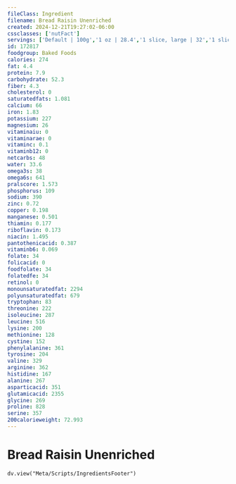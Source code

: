 ```yaml
---
fileClass: Ingredient
filename: Bread Raisin Unenriched
created: 2024-12-21T19:27:02-06:00
cssclasses: ['nutFact']
servings: ['Default | 100g','1 oz | 28.4','1 slice, large | 32','1 slice | 26','1 slice, thin | 23']
id: 172817
foodgroup: Baked Foods
calories: 274
fat: 4.4
protein: 7.9
carbohydrate: 52.3
fiber: 4.3
cholesterol: 0
saturatedfats: 1.081
calcium: 66
iron: 1.83
potassium: 227
magnesium: 26
vitaminaiu: 0
vitaminarae: 0
vitaminc: 0.1
vitaminb12: 0
netcarbs: 48
water: 33.6
omega3s: 38
omega6s: 641
pralscore: 1.573
phosphorus: 109
sodium: 390
zinc: 0.72
copper: 0.198
manganese: 0.501
thiamin: 0.177
riboflavin: 0.173
niacin: 1.495
pantothenicacid: 0.387
vitaminb6: 0.069
folate: 34
folicacid: 0
foodfolate: 34
folatedfe: 34
retinol: 0
monounsaturatedfat: 2294
polyunsaturatedfat: 679
tryptophan: 83
threonine: 222
isoleucine: 287
leucine: 516
lysine: 200
methionine: 128
cystine: 152
phenylalanine: 361
tyrosine: 204
valine: 329
arginine: 362
histidine: 167
alanine: 267
asparticacid: 351
glutamicacid: 2355
glycine: 269
proline: 828
serine: 357
200calorieweight: 72.993
---
```


# Bread Raisin Unenriched

```dataviewjs
dv.view("Meta/Scripts/IngredientsFooter")
```